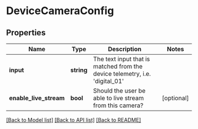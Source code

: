 # DeviceCameraConfig

## Properties
Name | Type | Description | Notes
------------ | ------------- | ------------- | -------------
**input** | **string** | The text input that is matched from the device telemetry, i.e. &#39;digital_01&#39; | 
**enable_live_stream** | **bool** | Should the user be able to live stream from this camera? | [optional] 

[[Back to Model list]](../README.md#documentation-for-models) [[Back to API list]](../README.md#documentation-for-api-endpoints) [[Back to README]](../README.md)


